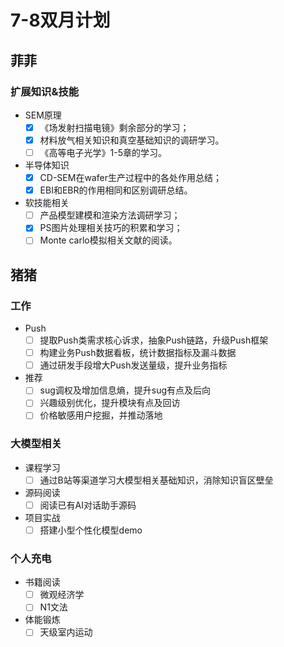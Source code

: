 # 7-8双月计划

## 菲菲

### 扩展知识&技能

- SEM原理
  - [x] 《场发射扫描电镜》剩余部分的学习；
  - [x] 材料放气相关知识和真空基础知识的调研学习。
  - [ ] 《高等电子光学》1-5章的学习。
- 半导体知识
  - [x] CD-SEM在wafer生产过程中的各处作用总结；
  - [x] EBI和EBR的作用相同和区别调研总结。
- 软技能相关
  - [ ] 产品模型建模和渲染方法调研学习；
  - [x] PS图片处理相关技巧的积累和学习；
  - [ ] Monte carlo模拟相关文献的阅读。

## 猪猪

### 工作

- Push
  - [ ] 提取Push类需求核心诉求，抽象Push链路，升级Push框架
  - [ ] 构建业务Push数据看板，统计数据指标及漏斗数据
  - [ ] 通过研发手段增大Push发送量级，提升业务指标

- 推荐
  - [ ] sug调权及增加信息熵，提升sug有点及后向
  - [ ] 兴趣级别优化，提升模块有点及回访
  - [ ] 价格敏感用户挖掘，并推动落地

### 大模型相关

- 课程学习
  - [ ] 通过B站等渠道学习大模型相关基础知识，消除知识盲区壁垒

- 源码阅读
  - [ ] 阅读已有AI对话助手源码

- 项目实战
  - [ ] 搭建小型个性化模型demo

### 个人充电

- 书籍阅读
  - [ ] 微观经济学
  - [ ] N1文法

- 体能锻炼
  - [ ] 天级室内运动

